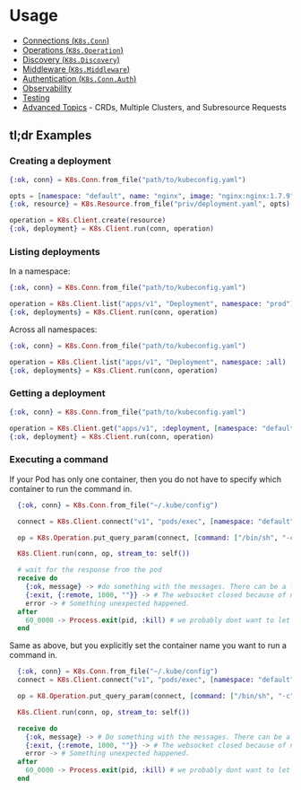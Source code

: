 # Usage

* [Connections (`K8s.Conn`)](./connections.html)
* [Operations (`K8s.Operation`)](./operations.html)
* [Discovery (`K8s.Discovery`)](./discovery.html)
* [Middleware (`K8s.Middleware`)](./middleware.html)
* [Authentication (`K8s.Conn.Auth`)](./authentication.html)
* [Observability](./observability.html)
* [Testing](./testing.html)
* [Advanced Topics](./advanced.html) - CRDs, Multiple Clusters, and Subresource Requests

## tl;dr Examples

### Creating a deployment

```elixir
{:ok, conn} = K8s.Conn.from_file("path/to/kubeconfig.yaml")

opts = [namespace: "default", name: "nginx", image: "nginx:nginx:1.7.9"]
{:ok, resource} = K8s.Resource.from_file("priv/deployment.yaml", opts)

operation = K8s.Client.create(resource)
{:ok, deployment} = K8s.Client.run(conn, operation)
```

### Listing deployments

In a namespace:

```elixir
{:ok, conn} = K8s.Conn.from_file("path/to/kubeconfig.yaml")

operation = K8s.Client.list("apps/v1", "Deployment", namespace: "prod")
{:ok, deployments} = K8s.Client.run(conn, operation)
```

Across all namespaces:

```elixir
{:ok, conn} = K8s.Conn.from_file("path/to/kubeconfig.yaml")

operation = K8s.Client.list("apps/v1", "Deployment", namespace: :all)
{:ok, deployments} = K8s.Client.run(conn, operation)
```

### Getting a deployment

```elixir
{:ok, conn} = K8s.Conn.from_file("path/to/kubeconfig.yaml")

operation = K8s.Client.get("apps/v1", :deployment, [namespace: "default", name: "nginx-deployment"])
{:ok, deployment} = K8s.Client.run(conn, operation)
```

### Executing a command

If your Pod has only one container, then you do not have to specify which container to run the command in.

```elixir
  {:ok, conn} = K8s.Conn.from_file("~/.kube/config")

  connect = K8s.Client.connect("v1", "pods/exec", [namespace: "default", name: "nginx-8f458dc5b-zwmkb"])

  op = K8s.Operation.put_query_param(connect, [command: ["/bin/sh", "-c", "nginx -t"], stdin: true, stdout: true, stderr: true, tty: true])

  K8s.Client.run(conn, op, stream_to: self())

  # wait for the response from the pod
  receive do
    {:ok, message} -> #do something with the messages. There can be a lot of output.
    {:exit, {:remote, 1000, ""}} -> # The websocket closed because of normal reasons.
    error -> # Something unexpected happened.
  after
    60_0000 -> Process.exit(pid, :kill) # we probably dont want to let this run forever as this can leave orphaned processes.
  end
```

Same as above, but you explicitly set the container name you want to run a command in.

```elixir
  {:ok, conn} = K8s.Conn.from_file("~/.kube/config")
  connect = K8s.Client.connect("v1", "pods/exec", [namespace: "default", name: "nginx-8f458dc5b-zwmkb"])

  op = K8.Operation.put_query_param(connect, [command: ["/bin/sh", "-c", "nginx -t"], container: "fluentd", stdin: true, stdout: true, stderr: true, tty: true])

  K8s.Client.run(conn, op, stream_to: self())

  receive do
    {:ok, message} -> # Do something with the messages. There can be a lot of output.
    {:exit, {:remote, 1000, ""}} -> # The websocket closed because of normal reasons.
    error -> # Something unexpected happened.
  after
    60_0000 -> Process.exit(pid, :kill) # we probably dont want to let this run forever as this can leave orphaned processes.
  end
```
